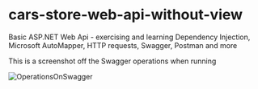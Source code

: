 # cars-store-web-api-without-view
Basic ASP.NET Web Api - exercising and learning Dependency Injection, Microsoft AutoMapper, HTTP requests,  Swagger, Postman and more

This is a screenshot off the Swagger operations when running

![OperationsOnSwagger](https://user-images.githubusercontent.com/117373448/220108941-bbd5abbe-d7e5-4a5a-96a6-1cb7d67d5740.png)


